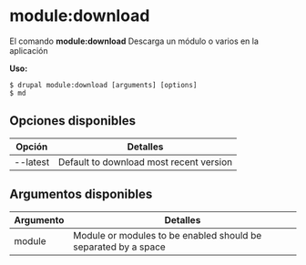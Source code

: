 # module:download
El comando **module:download** Descarga un módulo o varios en la aplicación

**Uso:**
```
$ drupal module:download [arguments] [options] 
$ md  
```

## Opciones disponibles
Opción | Detalles
-------|-------------
--latest | Default to download most recent version

## Argumentos disponibles
Argumento | Detalles
---------|-------------
module | Module or modules to be enabled should be separated by a space

